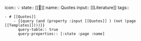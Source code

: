 icon:: 💡
state:: [[🌲]]
name:: Quotes
input:: [[Literature]] 
tags::

	- # [[Quotes]]
		- {{query (and (property :input [[Quotes]] ) (not (page [[Templates]])))}}
		  query-table:: true
		  query-properties:: [:state :page :name]
